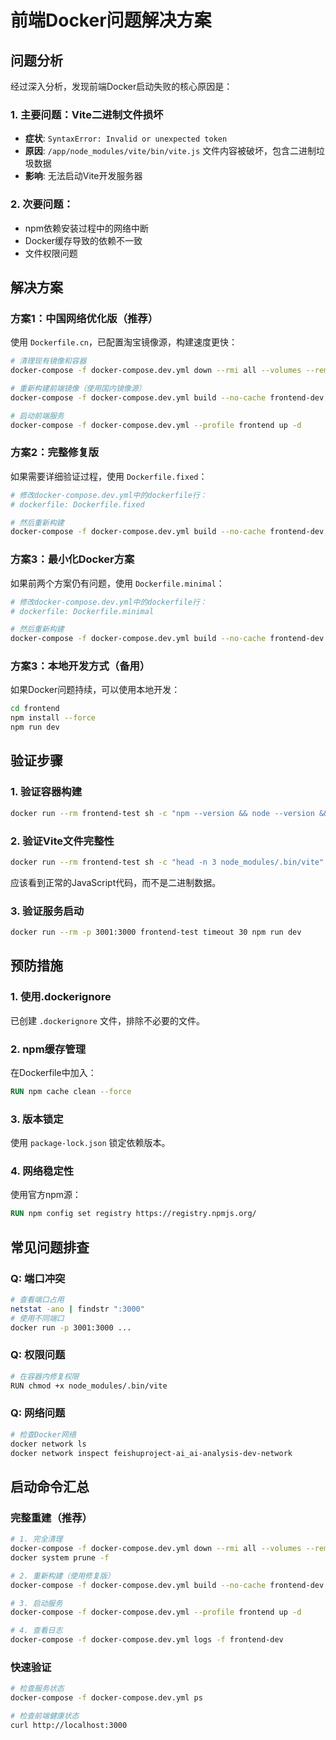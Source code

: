 # 前端Docker问题解决方案

## 问题分析

经过深入分析，发现前端Docker启动失败的核心原因是：

### 1. 主要问题：Vite二进制文件损坏
- **症状**: `SyntaxError: Invalid or unexpected token`
- **原因**: `/app/node_modules/vite/bin/vite.js` 文件内容被破坏，包含二进制垃圾数据
- **影响**: 无法启动Vite开发服务器

### 2. 次要问题：
- npm依赖安装过程中的网络中断
- Docker缓存导致的依赖不一致
- 文件权限问题

## 解决方案

### 方案1：中国网络优化版（推荐）

使用 `Dockerfile.cn`，已配置淘宝镜像源，构建速度更快：

```bash
# 清理现有镜像和容器
docker-compose -f docker-compose.dev.yml down --rmi all --volumes --remove-orphans

# 重新构建前端镜像（使用国内镜像源）
docker-compose -f docker-compose.dev.yml build --no-cache frontend-dev

# 启动前端服务
docker-compose -f docker-compose.dev.yml --profile frontend up -d
```

### 方案2：完整修复版

如果需要详细验证过程，使用 `Dockerfile.fixed`：

```bash
# 修改docker-compose.dev.yml中的dockerfile行：
# dockerfile: Dockerfile.fixed

# 然后重新构建
docker-compose -f docker-compose.dev.yml build --no-cache frontend-dev
```

### 方案3：最小化Docker方案

如果前两个方案仍有问题，使用 `Dockerfile.minimal`：

```bash
# 修改docker-compose.dev.yml中的dockerfile行：
# dockerfile: Dockerfile.minimal

# 然后重新构建
docker-compose -f docker-compose.dev.yml build --no-cache frontend-dev
```

### 方案3：本地开发方式（备用）

如果Docker问题持续，可以使用本地开发：

```bash
cd frontend
npm install --force
npm run dev
```

## 验证步骤

### 1. 验证容器构建
```bash
docker run --rm frontend-test sh -c "npm --version && node --version && ls -la node_modules/.bin/vite"
```

### 2. 验证Vite文件完整性
```bash
docker run --rm frontend-test sh -c "head -n 3 node_modules/.bin/vite"
```
应该看到正常的JavaScript代码，而不是二进制数据。

### 3. 验证服务启动
```bash
docker run --rm -p 3001:3000 frontend-test timeout 30 npm run dev
```

## 预防措施

### 1. 使用.dockerignore
已创建 `.dockerignore` 文件，排除不必要的文件。

### 2. npm缓存管理
在Dockerfile中加入：
```dockerfile
RUN npm cache clean --force
```

### 3. 版本锁定
使用 `package-lock.json` 锁定依赖版本。

### 4. 网络稳定性
使用官方npm源：
```dockerfile
RUN npm config set registry https://registry.npmjs.org/
```

## 常见问题排查

### Q: 端口冲突
```bash
# 查看端口占用
netstat -ano | findstr ":3000"
# 使用不同端口
docker run -p 3001:3000 ...
```

### Q: 权限问题
```bash
# 在容器内修复权限
RUN chmod +x node_modules/.bin/vite
```

### Q: 网络问题
```bash
# 检查Docker网络
docker network ls
docker network inspect feishuproject-ai_ai-analysis-dev-network
```

## 启动命令汇总

### 完整重建（推荐）
```bash
# 1. 完全清理
docker-compose -f docker-compose.dev.yml down --rmi all --volumes --remove-orphans
docker system prune -f

# 2. 重新构建（使用修复版）
docker-compose -f docker-compose.dev.yml build --no-cache frontend-dev

# 3. 启动服务
docker-compose -f docker-compose.dev.yml --profile frontend up -d

# 4. 查看日志
docker-compose -f docker-compose.dev.yml logs -f frontend-dev
```

### 快速验证
```bash
# 检查服务状态
docker-compose -f docker-compose.dev.yml ps

# 检查前端健康状态
curl http://localhost:3000
```
